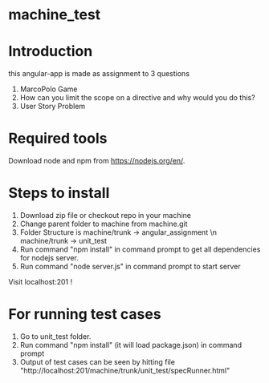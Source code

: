 # machine_test

# Introduction

this angular-app is made as assignment to 3 questions 
1. MarcoPolo Game
2. How can you limit the scope on a directive and why would you do this? 
3. User Story Problem

# Required tools

Download node and npm from https://nodejs.org/en/.

# Steps to install

1. Download zip file or checkout repo in your machine
2. Change parent folder to machine from machine.git
3. Folder Structure is 
        machine/trunk -> angular_assignment
                  \n  
        machine/trunk -> unit_test       
4. Run command "npm install" in command prompt to get all dependencies for nodejs server.
5. Run command "node server.js" in command prompt to start server

Visit localhost:201 !

# For running test cases
 
1. Go to unit_test folder. 
2. Run command "npm install" (it will load package.json) in command prompt
3. Output of test cases can be seen by hitting file "http://localhost:201/machine/trunk/unit_test/specRunner.html"